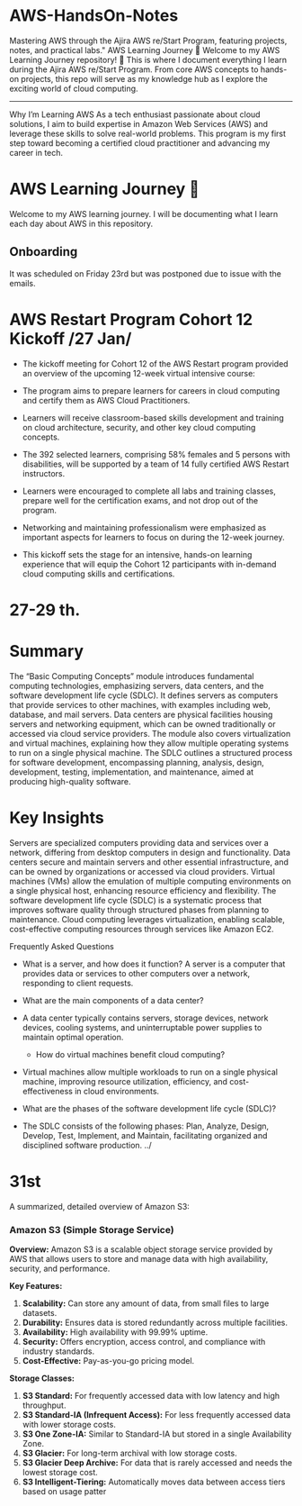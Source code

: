 # AWS-HandsOn-Notes
Mastering AWS through the Ajira AWS re/Start Program, featuring projects, notes, and practical labs."
AWS Learning Journey 🚀
Welcome to my AWS Learning Journey repository! 🌟 This is where I document everything I learn during the Ajira AWS re/Start Program. From core AWS concepts to hands-on projects, this repo will serve as my knowledge hub as I explore the exciting world of cloud computing.

---

Why I’m Learning AWS
As a tech enthusiast passionate about cloud solutions, I aim to build expertise in Amazon Web Services (AWS) and leverage these skills to solve real-world problems. This program is my first step toward becoming a certified cloud practitioner and advancing my career in tech.

# AWS Learning Journey 🚀

Welcome to my AWS learning journey. I will be documenting what I learn each day about AWS in this repository.

## Onboarding

It was scheduled on Friday 23rd but was postponed due to issue with the emails.

# AWS Restart Program Cohort 12 Kickoff /27 Jan/
* The kickoff meeting for Cohort 12 of the AWS Restart program provided an overview of the upcoming 12-week virtual intensive course:

* The program aims to prepare learners for careers in cloud computing and certify them as AWS Cloud Practitioners.

* Learners will receive classroom-based skills development and training on cloud architecture, security, and other key cloud computing concepts.

* The 392 selected learners, comprising 58% females and 5 persons with disabilities, will be supported by a team of 14 fully certified AWS Restart instructors.

* Learners were encouraged to complete all labs and training classes, prepare well for the certification exams, and not drop out of the program.

* Networking and maintaining professionalism were emphasized as important aspects for learners to focus on during the 12-week journey.

* This kickoff sets the stage for an intensive, hands-on learning experience that will equip the Cohort 12 participants with in-demand cloud computing skills and certifications.

# 27-29 th.

# Summary
The “Basic Computing Concepts” module introduces fundamental computing technologies, emphasizing servers, data centers, and the software development life cycle (SDLC). It defines servers as computers that provide services to other machines, with examples including web, database, and mail servers. Data centers are physical facilities housing servers and networking equipment, which can be owned traditionally or accessed via cloud service providers. The module also covers virtualization and virtual machines, explaining how they allow multiple operating systems to run on a single physical machine. The SDLC outlines a structured process for software development, encompassing planning, analysis, design, development, testing, implementation, and maintenance, aimed at producing high-quality software.

# Key Insights
Servers are specialized computers providing data and services over a network, differing from desktop computers in design and functionality.
Data centers secure and maintain servers and other essential infrastructure, and can be owned by organizations or accessed via cloud providers.
Virtual machines (VMs) allow the emulation of multiple computing environments on a single physical host, enhancing resource efficiency and flexibility.
The software development life cycle (SDLC) is a systematic process that improves software quality through structured phases from planning to maintenance.
Cloud computing leverages virtualization, enabling scalable, cost-effective computing resources through services like Amazon EC2.

Frequently Asked Questions

  * What is a server, and how does it function?
A server is a computer that provides data or services to other computers over a network, responding to client requests.

  * What are the main components of a data center?
* A data center typically contains servers, storage devices, network devices, cooling systems, and uninterruptable power supplies to maintain optimal operation.

  * How do virtual machines benefit cloud computing?

* Virtual machines allow multiple workloads to run on a single physical machine, improving resource utilization, efficiency, and cost-effectiveness in cloud environments.
* What are the phases of the software development life cycle (SDLC)?
* The SDLC consists of the following phases: Plan, Analyze, Design, Develop, Test, Implement, and Maintain, facilitating organized and disciplined software production.
../

# 31st

A summarized, detailed overview of Amazon S3:

### **Amazon S3 (Simple Storage Service)**

**Overview:**
Amazon S3 is a scalable object storage service provided by AWS that allows users to store and manage data with high availability, security, and performance.

**Key Features:**
1. **Scalability:** Can store any amount of data, from small files to large datasets.
2. **Durability:** Ensures data is stored redundantly across multiple facilities.
3. **Availability:** High availability with 99.99% uptime.
4. **Security:** Offers encryption, access control, and compliance with industry standards.
5. **Cost-Effective:** Pay-as-you-go pricing model.

**Storage Classes:**
1. **S3 Standard:** For frequently accessed data with low latency and high throughput.
2. **S3 Standard-IA (Infrequent Access):** For less frequently accessed data with lower storage costs.
3. **S3 One Zone-IA:** Similar to Standard-IA but stored in a single Availability Zone.
4. **S3 Glacier:** For long-term archival with low storage costs.
5. **S3 Glacier Deep Archive:** For data that is rarely accessed and needs the lowest storage cost.
6. **S3 Intelligent-Tiering:** Automatically moves data between access tiers based on usage patter
